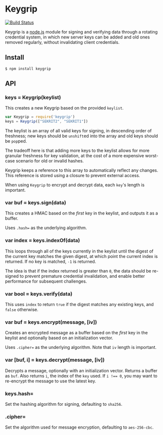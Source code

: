 Keygrip
=======

[![Build Status](https://secure.travis-ci.org/expressjs/keygrip.png)](http://travis-ci.org/expressjs/keygrip)

Keygrip is a [node.js](http://nodejs.org/) module for signing and verifying data through a rotating credential system, in which new server keys can be added and old ones removed regularly, without invalidating client credentials.

## Install

    $ npm install keygrip

## API

### keys = Keygrip(keylist)

This creates a new Keygrip based on the provided `keylist`.

```javascript
var Keygrip = require('keygrip')
keys = Keygrip(["SEKRIT2", "SEKRIT1"])
```

The keylist is an array of all valid keys for signing, in descending order of freshness; new keys should be `unshift`ed into the array and old keys should be `pop`ped.

The tradeoff here is that adding more keys to the keylist allows for more granular freshness for key validation, at the cost of a more expensive worst-case scenario for old or invalid hashes.

Keygrip keeps a reference to this array to automatically reflect any changes. This reference is stored using a closure to prevent external access.

When using `Keygrip` to encrypt and decrypt data, each `key`'s length is important.

### var buf = keys.sign(data)

This creates a HMAC based on the _first_ key in the keylist, and outputs it as a buffer.

Uses `.hash=` as the underlying algorithm.

### var index = keys.indexOf(data)

This loops through all of the keys currently in the keylist until the digest of the current key matches the given digest, at which point the current index is returned. If no key is matched, `-1` is returned.

The idea is that if the index returned is greater than `0`, the data should be re-signed to prevent premature credential invalidation, and enable better performance for subsequent challenges.

### var bool = keys.verify(data)

This uses `index` to return `true` if the digest matches any existing keys, and `false` otherwise.

### var buf = keys.encrypt(message, [iv])

Creates an encrypted message as a buffer based on the _first_ key in the keylist and optionally based on an initialization vector.

Uses `.cipher=` as the underlying algorithm.
Note that `iv` length is important.

### var [buf, i] = keys.decrypt(message, [iv])

Decrypts a message, optionally with an initialization vector.
Returns a buffer as `buf`.
Also returns `i`, the index of the `key` used.
If `i !== 0`, you may want to re-encrypt the message to use the latest key.

### keys.hash=

Set the hashing algorithm for signing, defaulting to `sha256`.

### .cipher=

Set the algorithm used for message encryption, defaulting to `aes-256-cbc`.
